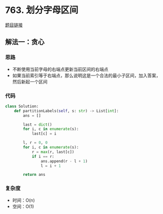 # 763. 划分字母区间

[题目链接](https://leetcode.cn/problems/partition-labels/description)

## 解法一：贪心

### 思路

- 不断使用当前字母的右端点更新当前区间的右端点
- 如果当前索引等于右端点，那么说明这是一个合法的最小子区间，加入答案，然后新起一个区间

### 代码

```py
class Solution:
    def partitionLabels(self, s: str) -> List[int]:
        ans = []

        last = dict()
        for i, c in enumerate(s):
            last[c] = i

        l, r = 0, 0
        for i, c in enumerate(s):
            r = max(r, last[c])
            if i == r:
                ans.append(r - l + 1)
                l = i + 1

        return ans
```

### 复杂度

- 时间：O(n)
- 空间：O(1)
